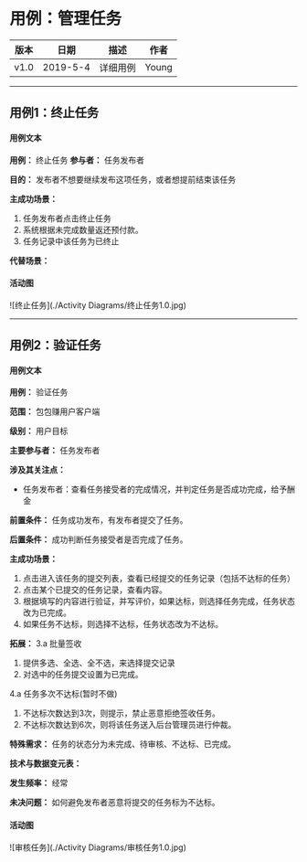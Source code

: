 # 用例：管理任务

| 版本 |   日期    | 描述 |  作者   |
| :--: | :-------: | :--: | :-----: |
| v1.0 | 2019-5-4 | 详细用例 | Young |

---

## 用例1：终止任务
#### 用例文本
**用例：** 终止任务
**参与者：** 任务发布者

**目的：** 发布者不想要继续发布这项任务，或者想提前结束该任务

**主成功场景：**
1. 任务发布者点击终止任务
2. 系统根据未完成数量返还预付款。
3. 任务记录中该任务为已终止

**代替场景：**

#### 活动图

![终止任务](./Activity Diagrams/终止任务1.0.jpg)

---
## 用例2：验证任务
#### 用例文本
**用例：** 验证任务

**范围：** 包包赚用户客户端

**级别：** 用户目标

**主要参与者：** 任务发布者

**涉及其关注点：**

- 任务发布者：查看任务接受者的完成情况，并判定任务是否成功完成，给予酬金

**前置条件：**
任务成功发布，有发布者提交了任务。

**后置条件：**
成功判断任务接受者是否完成了任务。

**主成功场景：**
1. 点击进入该任务的提交列表，查看已经提交的任务记录（包括不达标的任务）
2. 点击某个已提交的任务记录，查看内容。
3. 根据填写的内容进行验证，并写评价，如果达标，则选择任务完成，任务状态改为已完成。
4. 如果任务不达标，则选择不达标，任务状态改为不达标。

**拓展：**
3.a 批量签收
   1. 提供多选、全选、全不选，来选择提交记录
   2. 对选中的任务提交设置为已完成。

4.a 任务多次不达标(暂时不做)
   1. 不达标次数达到3次，则提示，禁止恶意拒绝签收任务。
   2. 不达标次数达到6次，则将该任务送入后台管理员进行仲裁。

**特殊需求：**
任务的状态分为未完成、待审核、不达标、已完成。

**技术与数据变元表：**

**发生频率：** 经常

**未决问题：**
如何避免发布者恶意将提交的任务标为不达标。

#### 活动图

![审核任务](./Activity Diagrams/审核任务1.0.jpg)